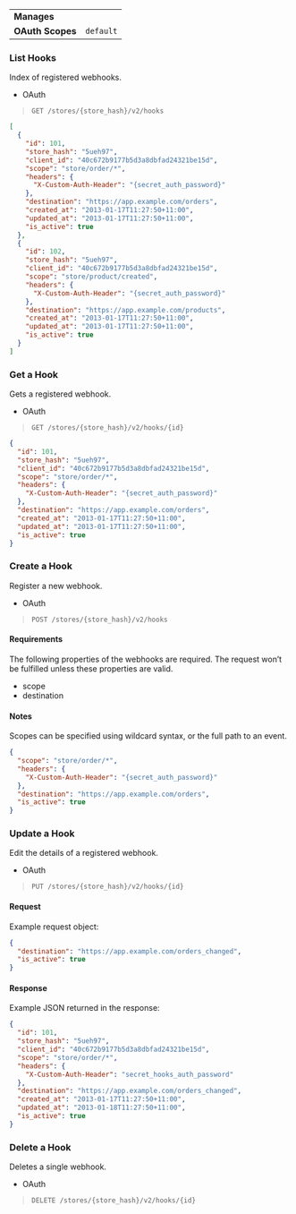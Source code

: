 |||
|---|---|
| **Manages** |
| **OAuth Scopes** | `default`

### <span class="jumptarget"> List Hooks </span>

Index of registered webhooks.

*   OAuth
>`GET /stores/{store_hash}/v2/hooks`

```json
[
  {
    "id": 101,
    "store_hash": "5ueh97",
    "client_id": "40c672b9177b5d3a8dbfad24321be15d",
    "scope": "store/order/*",
    "headers": {
      "X-Custom-Auth-Header": "{secret_auth_password}"
    },
    "destination": "https://app.example.com/orders",
    "created_at": "2013-01-17T11:27:50+11:00",
    "updated_at": "2013-01-17T11:27:50+11:00",
    "is_active": true
  },
  {
    "id": 102,
    "store_hash": "5ueh97",
    "client_id": "40c672b9177b5d3a8dbfad24321be15d",
    "scope": "store/product/created",
    "headers": {
      "X-Custom-Auth-Header": "{secret_auth_password}"
    },
    "destination": "https://app.example.com/products",
    "created_at": "2013-01-17T11:27:50+11:00",
    "updated_at": "2013-01-17T11:27:50+11:00",
    "is_active": true
  }
]
```

### <span class="jumptarget"> Get a Hook </span>

Gets a registered webhook.

*   OAuth
>`GET /stores/{store_hash}/v2/hooks/{id}`

```json
{
  "id": 101,
  "store_hash": "5ueh97",
  "client_id": "40c672b9177b5d3a8dbfad24321be15d",
  "scope": "store/order/*",
  "headers": {
    "X-Custom-Auth-Header": "{secret_auth_password}"
  },
  "destination": "https://app.example.com/orders",
  "created_at": "2013-01-17T11:27:50+11:00",
  "updated_at": "2013-01-17T11:27:50+11:00",
  "is_active": true
}
```

### <span class="jumptarget"> Create a Hook </span>

Register a new webhook.

*   OAuth
>`POST /stores/{store_hash}/v2/hooks`

#### <span class="jumptarget"> Requirements </span>

The following properties of the webhooks are required. The request won’t be fulfilled unless these properties are valid.

*   scope
*   destination

#### <span class="jumptarget"> Notes </span>

Scopes can be specified using wildcard syntax, or the full path to an event.

```json
{
  "scope": "store/order/*",
  "headers": {
    "X-Custom-Auth-Header": "{secret_auth_password}"
  },
  "destination": "https://app.example.com/orders",
  "is_active": true
}
```

### <span class="jumptarget"> Update a Hook </span>

Edit the details of a registered webhook.

*   OAuth
>`PUT /stores/{store_hash}/v2/hooks/{id}`
    
#### <span class="jumptarget"> Request </span>

Example request object:

```json
{
  "destination": "https://app.example.com/orders_changed",
  "is_active": true
}
```

#### <span class="jumptarget"> Response </span>

Example JSON returned in the response:


```json
{
  "id": 101,
  "store_hash": "5ueh97",
  "client_id": "40c672b9177b5d3a8dbfad24321be15d",
  "scope": "store/order/*",
  "headers": {
    "X-Custom-Auth-Header": "secret_hooks_auth_password"
  },
  "destination": "https://app.example.com/orders_changed",
  "created_at": "2013-01-17T11:27:50+11:00",
  "updated_at": "2013-01-18T11:27:50+11:00",
  "is_active": true
}
```

### <span class="jumptarget"> Delete a Hook </span>

Deletes a single webhook.

*   OAuth
>`DELETE /stores/{store_hash}/v2/hooks/{id}`
